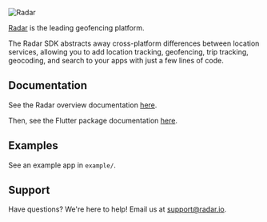![Radar](https://raw.githubusercontent.com/radarlabs/flutter-radar/master/logo.png)

[Radar](https://radar.io) is the leading geofencing platform.

The Radar SDK abstracts away cross-platform differences between location services, allowing you to add location tracking, geofencing, trip tracking, geocoding, and search to your apps with just a few lines of code.

## Documentation

See the Radar overview documentation [here](https://radar.io/documentation).

Then, see the Flutter package documentation [here](https://radar.io/documentation/sdk/flutter).

## Examples

See an example app in `example/`.

## Support

Have questions? We're here to help! Email us at [support@radar.io](mailto:support@radar.io).